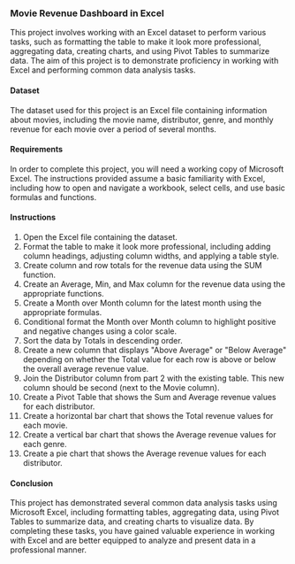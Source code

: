 ### Movie Revenue Dashboard in Excel
This project involves working with an Excel dataset to perform various tasks, such as formatting the table to make it look more professional, aggregating data, creating charts, and using Pivot Tables to summarize data. The aim of this project is to demonstrate proficiency in working with Excel and performing common data analysis tasks.

#### Dataset
The dataset used for this project is an Excel file containing information about movies, including the movie name, distributor, genre, and monthly revenue for each movie over a period of several months.

#### Requirements
In order to complete this project, you will need a working copy of Microsoft Excel. The instructions provided assume a basic familiarity with Excel, including how to open and navigate a workbook, select cells, and use basic formulas and functions.

#### Instructions
1. Open the Excel file containing the dataset.
2. Format the table to make it look more professional, including adding column headings, adjusting column widths, and applying a table style.
3. Create column and row totals for the revenue data using the SUM function.
4. Create an Average, Min, and Max column for the revenue data using the appropriate functions.
5. Create a Month over Month column for the latest month using the appropriate formulas.
6. Conditional format the Month over Month column to highlight positive and negative changes using a color scale.
7. Sort the data by Totals in descending order.
8. Create a new column that displays "Above Average" or "Below Average" depending on whether the Total value for each row is above or below the overall average revenue value.
9. Join the Distributor column from part 2 with the existing table. This new column should be second (next to the Movie column).
10. Create a Pivot Table that shows the Sum and Average revenue values for each distributor.
11. Create a horizontal bar chart that shows the Total revenue values for each movie.
12. Create a vertical bar chart that shows the Average revenue values for each genre.
13. Create a pie chart that shows the Average revenue values for each distributor.

#### Conclusion
This project has demonstrated several common data analysis tasks using Microsoft Excel, including formatting tables, aggregating data, using Pivot Tables to summarize data, and creating charts to visualize data. By completing these tasks, you have gained valuable experience in working with Excel and are better equipped to analyze and present data in a professional manner.
